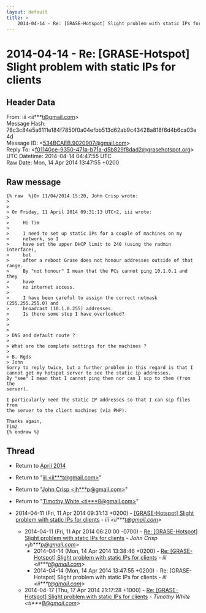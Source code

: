 ```yaml
---
layout: default
title: >
    2014-04-14 - Re: [GRASE-Hotspot] Slight problem with static IPs for clients
---
```


# 2014-04-14 - Re: [GRASE-Hotspot] Slight problem with static IPs for clients

## Header Data

From: iii \<ii***t@gmail.com\><br>
Message Hash: 78c3c84e5a6111e184f7850f0a04efbb513d62ab9c43428a818f6d4b6ca03e4d<br>
Message ID: \<534BCAEB.9020907@gmail.com\><br>
Reply To: \<f01140ce-9350-471a-b71a-d5b829f8dad2@grasehotspot.org\><br>
UTC Datetime: 2014-04-14 04:47:55 UTC<br>
Raw Date: Mon, 14 Apr 2014 13:47:55 +0200<br>

## Raw message

```
{% raw  %}On 11/04/2014 15:20, John Crisp wrote:
>
>
> On Friday, 11 April 2014 09:31:13 UTC+2, iii wrote:
>
>     Hi Tim
>
>     I need to set up static IPs for a couple of machines on my
>     network, so I
>     have set the upper DHCP limit to 240 (using the radmin interface),
>     but
>     after a reboot Grase does not honour addresses outside of that range.
>     By "not honour" I mean that the PCs cannot ping 10.1.0.1 and they
>     have
>     no internet access.
>
>     I have been careful to assign the correct netmask (255.255.255.0) and
>     broadcast (10.1.0.255) addresses.
>     Is there some step I have overlooked?
>
>
>
> DNS and default route ?
>
> What are the complete settings for the machines ?
>
> B. Rgds
> John
Sorry to reply twice, but a further problem in this regard is that I 
cannot get my hotspot server to see the static ip addresses.
By "see" I mean that I cannot ping them nor can I scp to them (from the 
server).

I particularly need the static IP addresses so that I can scp files from 
the server to the client machines (via PHP).

Thanks again,
Tim2
{% endraw %}
```

## Thread

+ Return to [April 2014](/archive/2014/04)

+ Return to "[iii <ii***t<span>@</span>gmail.com>](/authors/ii___t_at_gmail_com)"
+ Return to "[John Crisp <jh***p<span>@</span>gmail.com>](/authors/jh___p_at_gmail_com)"
+ Return to "[Timothy White <ti***8<span>@</span>gmail.com>](/authors/ti___8_at_gmail_com)"

+ 2014-04-11 (Fri, 11 Apr 2014 09:31:13 +0200) - [[GRASE-Hotspot] Slight problem with static IPs for clients](/archive/2014/04/359c6669ca91a67d4b17a2c6eeb5ade4191ccf9d2fb5bb93b4b202f13b20e6dd) - _iii \<ii***t@gmail.com\>_
  + 2014-04-11 (Fri, 11 Apr 2014 06:20:00 -0700) - [Re: [GRASE-Hotspot] Slight problem with static IPs for clients](/archive/2014/04/84e98e2a262399ab80d8c976c2f0773a6767df906f6b8ceed8bd7c798094911e) - _John Crisp \<jh***p@gmail.com\>_
    + 2014-04-14 (Mon, 14 Apr 2014 13:38:46 +0200) - [Re: [GRASE-Hotspot] Slight problem with static IPs for clients](/archive/2014/04/c111a4e1608e0126148af5bb62a7ed09e180898e38441d2ee9b095559204a1e7) - _iii \<ii***t@gmail.com\>_
    + 2014-04-14 (Mon, 14 Apr 2014 13:47:55 +0200) - Re: [GRASE-Hotspot] Slight problem with static IPs for clients - _iii \<ii***t@gmail.com\>_
  + 2014-04-17 (Thu, 17 Apr 2014 21:17:28 +1000) - [Re: [GRASE-Hotspot] Slight problem with static IPs for clients](/archive/2014/04/bca207dfc61c405f8296ecda125ad1089483fdd9ec00a2aedba9edea284f89dc) - _Timothy White \<ti***8@gmail.com\>_

